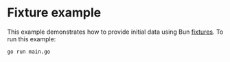 # Fixture example

This example demonstrates how to provide initial data using Bun
[fixtures](https://bun.uptrace.dev/guide/fixtures.html). To run this example:

```shell
go run main.go
```
